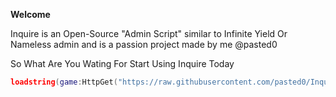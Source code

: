 **Welcome**


Inquire is an Open-Source "Admin Script" similar to Infinite Yield Or Nameless admin
and is a passion project made by me @pasted0


So What Are You Wating For Start Using Inquire Today 
```lua
loadstring(game:HttpGet("https://raw.githubusercontent.com/pasted0/Inquire/refs/heads/main/main.lua"))()
```
